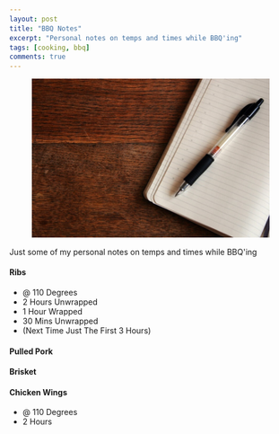 ```yaml
---
layout: post
title: "BBQ Notes"
excerpt: "Personal notes on temps and times while BBQ'ing"
tags: [cooking, bbq]
comments: true
---
```

<figure>
	<img src="/images/posts/2014/notebook.jpg">
</figure>
Just some of my personal notes on temps and times while BBQ'ing

#### Ribs
* @ 110 Degrees
* 2 Hours Unwrapped
* 1 Hour Wrapped
* 30 Mins Unwrapped
* (Next Time Just The First 3 Hours)

#### Pulled Pork

#### Brisket

#### Chicken Wings
* @ 110 Degrees
* 2 Hours
